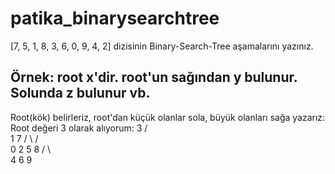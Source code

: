# patika_binarysearchtree
[7, 5, 1, 8, 3, 6, 0, 9, 4, 2] dizisinin Binary-Search-Tree aşamalarını yazınız.

Örnek: root x'dir. root'un sağından y bulunur. Solunda z bulunur vb.
---------------------------------------------------------------------------------------------------------------------------------------------------------------
  

Root(kök) belirleriz, root'dan küçük olanlar sola, büyük olanları sağa yazarız:
Root değeri 3 olarak alıyorum:
                                                       3
                                                   /        \
                                                  1          7
                                                 /  \       /  \
                                                0    2     5    8
                                                         /  \     \
                                                        4    6     9            
